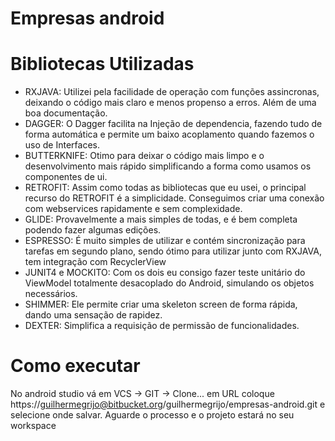 # Empresas android #

# Bibliotecas Utilizadas #

* RXJAVA: Utilizei pela facilidade de operação com funções assincronas, deixando o código mais claro e menos propenso a erros. Além de uma boa documentação.
* DAGGER: O Dagger facilita na Injeção de dependencia, fazendo tudo de forma automática e permite um baixo acoplamento quando fazemos o uso de Interfaces.
* BUTTERKNIFE: Otimo para deixar o código mais limpo e o desenvolvimento mais rápido simplificando a forma como usamos os componentes de ui.
* RETROFIT: Assim como todas as bibliotecas que eu usei, o principal recurso do RETROFIT é a simplicidade. Conseguimos criar uma conexão com webservices rapidamente e sem complexidade.
* GLIDE: Provavelmente a mais simples de todas, e é bem completa podendo fazer algumas edições.
* ESPRESSO: É muito simples de utilizar e contém sincronização para tarefas em segundo plano, sendo ótimo para utilizar junto com RXJAVA, tem integração com RecyclerView
* JUNIT4 e MOCKITO: Com os dois eu consigo fazer teste unitário do ViewModel totalmente desacoplado do Android, simulando os objetos necessários. 
* SHIMMER: Ele permite criar uma skeleton screen de forma rápida, dando uma sensação de rapidez.
* DEXTER: Simplifica a requisição de permissão de funcionalidades.

# Como executar #
No android studio vá em VCS -> GIT -> Clone...
em URL coloque https://guilhermegrijo@bitbucket.org/guilhermegrijo/empresas-android.git
e selecione onde salvar. Aguarde o processo e o projeto estará no seu workspace

